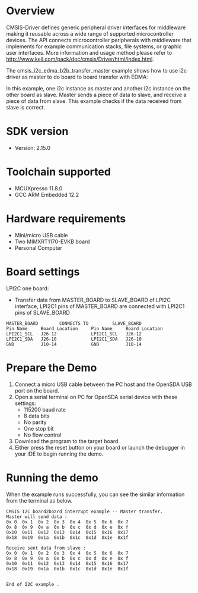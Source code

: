 Overview
========
CMSIS-Driver defines generic peripheral driver interfaces for middleware making it reusable across a wide 
range of supported microcontroller devices. The API connects microcontroller peripherals with middleware 
that implements for example communication stacks, file systems, or graphic user interfaces. 
More information and usage method please refer to http://www.keil.com/pack/doc/cmsis/Driver/html/index.html.

The cmsis_i2c_edma_b2b_transfer_master example shows how to use i2c driver as master to do board to board transfer 
with EDMA:

In this example, one i2c instance as master and another i2c instance on the other board as slave. Master sends a 
piece of data to slave, and receive a piece of data from slave. This example checks if the data received from 
slave is correct.

SDK version
===========
- Version: 2.15.0

Toolchain supported
===================
- MCUXpresso  11.8.0
- GCC ARM Embedded  12.2

Hardware requirements
=====================
- Mini/micro USB cable
- Two MIMXRT1170-EVKB board
- Personal Computer

Board settings
==============
LPI2C one board:
  + Transfer data from MASTER_BOARD to SLAVE_BOARD of LPI2C interface, LPI2C1 pins of MASTER_BOARD are connected with
    LPI2C1 pins of SLAVE_BOARD
~~~~~~~~~~~~~~~~~~~~~~~~~~~~~~~~~~~~~~~~~~~~~~~~~~~~~~
MASTER_BOARD        CONNECTS TO         SLAVE_BOARD
Pin Name     Board Location     Pin Name     Board Location
LPI2C1_SCL   J26-12             LPI2C1_SCL   J26-12
LPI2C1_SDA   J26-10             LPI2C1_SDA   J26-10
GND          J10-14             GND          J10-14
~~~~~~~~~~~~~~~~~~~~~~~~~~~~~~~~~~~~~~~~~~~~~~~~~~~~~~

Prepare the Demo
================
1.  Connect a micro USB cable between the PC host and the OpenSDA USB port on the board.
2.  Open a serial terminal on PC for OpenSDA serial device with these settings:
    - 115200 baud rate
    - 8 data bits
    - No parity
    - One stop bit
    - No flow control
3.  Download the program to the target board.
4.  Either press the reset button on your board or launch the debugger in your IDE to begin running the demo.

Running the demo
================
When the example runs successfully, you can see the similar information from the terminal as below.

~~~~~~~~~~~~~~~~~~~~~~~~
CMSIS I2C board2board interrupt example -- Master transfer.
Master will send data :
0x 0  0x 1  0x 2  0x 3  0x 4  0x 5  0x 6  0x 7
0x 8  0x 9  0x a  0x b  0x c  0x d  0x e  0x f
0x10  0x11  0x12  0x13  0x14  0x15  0x16  0x17
0x18  0x19  0x1a  0x1b  0x1c  0x1d  0x1e  0x1f

Receive sent data from slave :
0x 0  0x 1  0x 2  0x 3  0x 4  0x 5  0x 6  0x 7
0x 8  0x 9  0x a  0x b  0x c  0x d  0x e  0x f
0x10  0x11  0x12  0x13  0x14  0x15  0x16  0x17
0x18  0x19  0x1a  0x1b  0x1c  0x1d  0x1e  0x1f


End of I2C example .
~~~~~~~~~~~~~~~~~~~~~~~~
